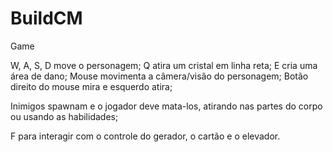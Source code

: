 # BuildCM
 Game

W, A, S, D move o personagem;
Q atira um cristal em linha reta;
E cria uma área de dano;
Mouse movimenta a câmera/visão do personagem;
Botão direito do mouse mira e esquerdo atira;

Inimigos spawnam e o jogador deve mata-los, atirando nas partes do corpo ou usando as habilidades;

F para interagir com o controle do gerador, o cartão e o elevador.
